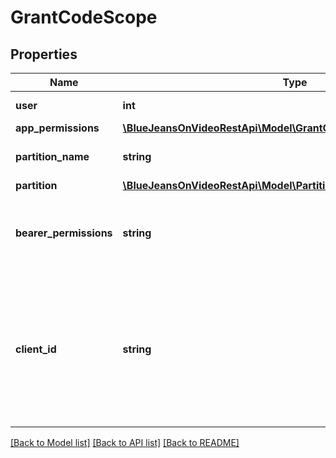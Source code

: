 # GrantCodeScope

## Properties
Name | Type | Description | Notes
------------ | ------------- | ------------- | -------------
**user** | **int** | The ID of your user. | [optional] 
**app_permissions** | [**\BlueJeansOnVideoRestApi\Model\GrantCodeScopeAppPermissions[]**](GrantCodeScopeAppPermissions.md) |  | [optional] 
**partition_name** | **string** | The name of the partition you are on. | [optional] 
**partition** | [**\BlueJeansOnVideoRestApi\Model\Partition**](Partition.md) |  | [optional] 
**bearer_permissions** | **string** | Comma-delimited list of scopes authorized by this token. | [optional] 
**client_id** | **string** | The client ID will be generated on creation of the application. Normally, a 32 character hexadecimal numeric string. | [optional] 

[[Back to Model list]](../README.md#documentation-for-models) [[Back to API list]](../README.md#documentation-for-api-endpoints) [[Back to README]](../README.md)


